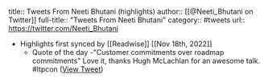 title:: Tweets From Neeti Bhutani (highlights)
author:: [[@Neeti_Bhutani on Twitter]]
full-title:: "Tweets From Neeti Bhutani"
category:: #tweets
url:: https://twitter.com/Neeti_Bhutani

- Highlights first synced by [[Readwise]] [[Nov 18th, 2022]]
	- Quote of the day -"Customer commitments over roadmap commitments" Love it, thanks Hugh McLachlan for an awesome talk. #ltpcon ([View Tweet](https://twitter.com/Neeti_Bhutani/status/1397429668458864640))